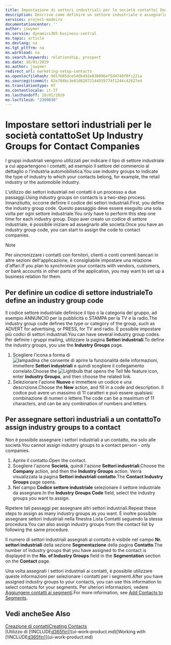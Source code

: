 ```yaml
---
title: Impostazione di settori industriali per le società contatto| Documenti Microsoft
description: Descrive come definire un settore industriale e assegnarlo a una società contatto, ad esempio il settore del commercio al dettaglio o dell'industria automobilistica.
services: project-madeira
documentationcenter: ''
author: jswymer
ms.service: dynamics365-business-central
ms.topic: article
ms.devlang: na
ms.tgt_pltfrm: na
ms.workload: na
ms.search.keywords: relationship, prospect
ms.date: 10/01/2019
ms.author: jswymer
redirect_url: marketing-setup-contacts
ms.openlocfilehash: 9d1f685dce54db493e830096ef5d4749f0fc221a
ms.sourcegitcommit: 02e704bc3e01d62072144919774f1244c42827e4
ms.translationtype: HT
ms.contentlocale: it-IT
ms.lasthandoff: 10/01/2019
ms.locfileid: "2309030"
---
```

# <a name="set-up-industry-groups-for-contact-companies"></a><span data-ttu-id="194f2-103">Impostare settori industriali per le società contatto</span><span class="sxs-lookup"><span data-stu-id="194f2-103">Set Up Industry Groups for Contact Companies</span></span>
<span data-ttu-id="194f2-104">I gruppi industriali vengono utilizzati per indicare il tipo di settore industriale a cui appartengono i contatti, ad esempio il settore del commercio al dettaglio o l'industria automobilistica.</span><span class="sxs-lookup"><span data-stu-id="194f2-104">You use industry groups to indicate the type of industry to which your contacts belong, for example, the retail industry or the automobile industry.</span></span>

<span data-ttu-id="194f2-105">L'utilizzo dei settori industriali nei contatti è un processo a due passaggi.</span><span class="sxs-lookup"><span data-stu-id="194f2-105">Using industry groups on contacts is a two-step process.</span></span> <span data-ttu-id="194f2-106">Innanzitutto, occorre definire il codice dei settori industriali.</span><span class="sxs-lookup"><span data-stu-id="194f2-106">First, you define the industry group code.</span></span> <span data-ttu-id="194f2-107">Questo passaggio deve essere eseguito una sola volta per ogni settore industriale.</span><span class="sxs-lookup"><span data-stu-id="194f2-107">You only have to perform this step one time for each industry group.</span></span> <span data-ttu-id="194f2-108">Dopo aver creato un codice di settore industriale, è possibile iniziare ad assegnarlo alle società.</span><span class="sxs-lookup"><span data-stu-id="194f2-108">Once you have an industry group code, you can start to assign the code to contact companies.</span></span>

> [!NOTE]  
>   <span data-ttu-id="194f2-109">Per sincronizzare i contatti con fornitori, clienti o conti correnti bancari in altre sezioni dell'applicazione, è consigliabile impostare una relazione d'affari.</span><span class="sxs-lookup"><span data-stu-id="194f2-109">If you plan to synchronize your contacts with vendors, customers, or bank accounts in other parts of the application, you may want to set up a business relation for them.</span></span>

## <a name="to-define-an-industry-group-code"></a><span data-ttu-id="194f2-110">Per definire un codice di settore industriale</span><span class="sxs-lookup"><span data-stu-id="194f2-110">To define an industry group code</span></span>
<span data-ttu-id="194f2-111">Il codice settore industriale definisce il tipo o la categoria del gruppo, ad esempio ANNUNCIO per la pubblicità o STAMPA per la TV e la radio.</span><span class="sxs-lookup"><span data-stu-id="194f2-111">The industry group code defines the type or category of the group, such as ADVERT for advertising, or PRESS, for TV and radio.</span></span> <span data-ttu-id="194f2-112">È possibile impostare più codici di settori industriali.</span><span class="sxs-lookup"><span data-stu-id="194f2-112">You can have several industry group codes.</span></span> <span data-ttu-id="194f2-113">Per definire i gruppi mailing, utilizzare la pagina **Settori industriali**.</span><span class="sxs-lookup"><span data-stu-id="194f2-113">To define the industry groups, you use the **Industry Groups** page.</span></span>

1. <span data-ttu-id="194f2-114">Scegliere l'icona a forma di ![lampadina che consente di aprire la funzionalità delle informazioni](media/ui-search/search_small.png "Informazioni sull'operazione che si desidera eseguire"), immettere **Settori industriali** e quindi scegliere il collegamento correlato.</span><span class="sxs-lookup"><span data-stu-id="194f2-114">Choose the ![Lightbulb that opens the Tell Me feature](media/ui-search/search_small.png "Tell me what you want to do") icon, enter **Industry Groups**, and then choose the related link.</span></span>
2. <span data-ttu-id="194f2-115">Selezionare l'azione **Nuovo** e immettere un codice e una descrizione.</span><span class="sxs-lookup"><span data-stu-id="194f2-115">Choose the **New** action, and fill in a code and description.</span></span> <span data-ttu-id="194f2-116">Il codice può avere un massimo di 11 caratteri e può essere qualsiasi combinazione di numeri o lettere.</span><span class="sxs-lookup"><span data-stu-id="194f2-116">The code can be a maximum of 11 characters, and can be any combination of numbers and letters.</span></span>

## <a name="AssignIndustryGroupContact"></a> <span data-ttu-id="194f2-117">Per assegnare settori industriali a un contatto</span><span class="sxs-lookup"><span data-stu-id="194f2-117">To assign industry groups to a contact</span></span>
<span data-ttu-id="194f2-118">Non è possibile assegnare i settori industriali a un contatto, ma solo alle società.</span><span class="sxs-lookup"><span data-stu-id="194f2-118">You cannot assign industry groups to a contact person - only companies.</span></span>

1. <span data-ttu-id="194f2-119">Aprire il contatto.</span><span class="sxs-lookup"><span data-stu-id="194f2-119">Open the contact.</span></span>
2. <span data-ttu-id="194f2-120">Scegliere l'azione **Società**, quindi l'azione **Settori industriali**.</span><span class="sxs-lookup"><span data-stu-id="194f2-120">Choose the **Company** action, and then the **Industry Groups** action.</span></span> <span data-ttu-id="194f2-121">Verrà visualizzata la pagina **Settori industriali contatto**.</span><span class="sxs-lookup"><span data-stu-id="194f2-121">The **Contact Industry Groups** page opens.</span></span>
3. <span data-ttu-id="194f2-122">Nel campo **Codice settore industriale** selezionare il settore industriale da assegnare.</span><span class="sxs-lookup"><span data-stu-id="194f2-122">In the **Industry Groups Code** field, select the industry groups you want to assign.</span></span>

<span data-ttu-id="194f2-123">Ripetere tali passaggi per assegnare altri settori industriali.</span><span class="sxs-lookup"><span data-stu-id="194f2-123">Repeat these steps to assign as many industry groups as you want.</span></span> <span data-ttu-id="194f2-124">È inoltre possibile assegnare settori industriali nella finestra Lista Contatti seguendo la stessa procedura.</span><span class="sxs-lookup"><span data-stu-id="194f2-124">You can also assign industry groups from the contact list by following the same procedure.</span></span>

<span data-ttu-id="194f2-125">Il numero di settori industriali assegnati al contatto è visibile nel campo **Nr. settori industriali** della sezione **Segmentazione** della pagina **Contatto**.</span><span class="sxs-lookup"><span data-stu-id="194f2-125">The number of industry groups that you have assigned to the contact is displayed in the **No. of Industry Groups** field in the **Segmentation** section on the **Contact** page.</span></span>

<span data-ttu-id="194f2-126">Una volta assegnati i settori industriali ai contatti, è possibile utilizzare queste informazioni per selezionare i contatti per i segmenti.</span><span class="sxs-lookup"><span data-stu-id="194f2-126">After you have assigned industry groups to your contacts, you can use this information to select contacts for your segments.</span></span> <span data-ttu-id="194f2-127">Per ulteriori informazioni, vedere [Aggiungere contatti ai segmenti](marketing-add-contact-segment.md).</span><span class="sxs-lookup"><span data-stu-id="194f2-127">For more information, see [Add Contacts to Segments](marketing-add-contact-segment.md).</span></span>

## <a name="see-also"></a><span data-ttu-id="194f2-128">Vedi anche</span><span class="sxs-lookup"><span data-stu-id="194f2-128">See Also</span></span>
[<span data-ttu-id="194f2-129">Creazione di contatti</span><span class="sxs-lookup"><span data-stu-id="194f2-129">Creating Contacts</span></span>](marketing-create-contact-companies.md)  
<span data-ttu-id="194f2-130">[Utilizzo di [!INCLUDE[d365fin](includes/d365fin_md.md)]](ui-work-product.md)</span><span class="sxs-lookup"><span data-stu-id="194f2-130">[Working with [!INCLUDE[d365fin](includes/d365fin_md.md)]](ui-work-product.md)</span></span>
